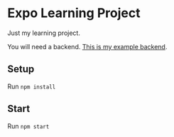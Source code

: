 # Expo Learning Project

Just my learning project.

You will need a backend. [This is my example backend](https://github.com/DavidSchneiderInfo/expo-backend).

## Setup

Run `npm install`

## Start

Run `npm start`
